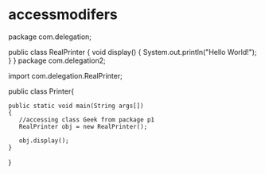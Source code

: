 # accessmodifers
package com.delegation;

public class RealPrinter {
	void display()
    {
        System.out.println("Hello World!");
    }
}
package com.delegation2;

import com.delegation.RealPrinter;

public class Printer{
	
	public static void main(String args[])
    {  
       //accessing class Geek from package p1
       RealPrinter obj = new RealPrinter();

       obj.display();
    }
}

